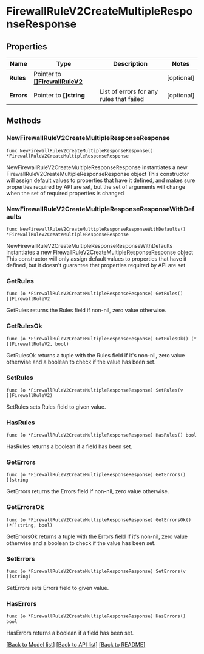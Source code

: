 # FirewallRuleV2CreateMultipleResponseResponse

## Properties

Name | Type | Description | Notes
------------ | ------------- | ------------- | -------------
**Rules** | Pointer to [**[]FirewallRuleV2**](FirewallRuleV2.md) |  | [optional] 
**Errors** | Pointer to **[]string** | List of errors for any rules that failed | [optional] 

## Methods

### NewFirewallRuleV2CreateMultipleResponseResponse

`func NewFirewallRuleV2CreateMultipleResponseResponse() *FirewallRuleV2CreateMultipleResponseResponse`

NewFirewallRuleV2CreateMultipleResponseResponse instantiates a new FirewallRuleV2CreateMultipleResponseResponse object
This constructor will assign default values to properties that have it defined,
and makes sure properties required by API are set, but the set of arguments
will change when the set of required properties is changed

### NewFirewallRuleV2CreateMultipleResponseResponseWithDefaults

`func NewFirewallRuleV2CreateMultipleResponseResponseWithDefaults() *FirewallRuleV2CreateMultipleResponseResponse`

NewFirewallRuleV2CreateMultipleResponseResponseWithDefaults instantiates a new FirewallRuleV2CreateMultipleResponseResponse object
This constructor will only assign default values to properties that have it defined,
but it doesn't guarantee that properties required by API are set

### GetRules

`func (o *FirewallRuleV2CreateMultipleResponseResponse) GetRules() []FirewallRuleV2`

GetRules returns the Rules field if non-nil, zero value otherwise.

### GetRulesOk

`func (o *FirewallRuleV2CreateMultipleResponseResponse) GetRulesOk() (*[]FirewallRuleV2, bool)`

GetRulesOk returns a tuple with the Rules field if it's non-nil, zero value otherwise
and a boolean to check if the value has been set.

### SetRules

`func (o *FirewallRuleV2CreateMultipleResponseResponse) SetRules(v []FirewallRuleV2)`

SetRules sets Rules field to given value.

### HasRules

`func (o *FirewallRuleV2CreateMultipleResponseResponse) HasRules() bool`

HasRules returns a boolean if a field has been set.

### GetErrors

`func (o *FirewallRuleV2CreateMultipleResponseResponse) GetErrors() []string`

GetErrors returns the Errors field if non-nil, zero value otherwise.

### GetErrorsOk

`func (o *FirewallRuleV2CreateMultipleResponseResponse) GetErrorsOk() (*[]string, bool)`

GetErrorsOk returns a tuple with the Errors field if it's non-nil, zero value otherwise
and a boolean to check if the value has been set.

### SetErrors

`func (o *FirewallRuleV2CreateMultipleResponseResponse) SetErrors(v []string)`

SetErrors sets Errors field to given value.

### HasErrors

`func (o *FirewallRuleV2CreateMultipleResponseResponse) HasErrors() bool`

HasErrors returns a boolean if a field has been set.


[[Back to Model list]](../README.md#documentation-for-models) [[Back to API list]](../README.md#documentation-for-api-endpoints) [[Back to README]](../README.md)


